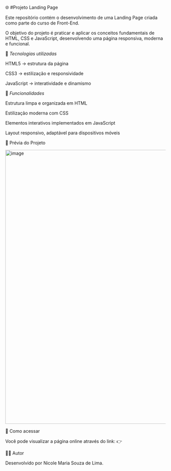 🌐 #Projeto Landing Page

Este repositório contém o desenvolvimento de uma Landing Page criada como parte do curso de Front-End.

O objetivo do projeto é praticar e aplicar os conceitos fundamentais de HTML, CSS e JavaScript, desenvolvendo uma página responsiva, moderna e funcional.

🚀 *Tecnologias utilizadas*

HTML5 → estrutura da página

CSS3 → estilização e responsividade

JavaScript → interatividade e dinamismo

🎯 *Funcionalidades*

Estrutura limpa e organizada em HTML

Estilização moderna com CSS

Elementos interativos implementados em JavaScript

Layout responsivo, adaptável para dispositivos móveis

📸 Prévia do Projeto

<img width="1742" height="858" alt="image" src="https://github.com/user-attachments/assets/1966a037-e319-4995-a514-6d381216c06a" />

🔗 Como acessar

Você pode visualizar a página online através do link:
👉 

👩‍💻 Autor

Desenvolvido por Nicole Maria Souza de Lima.

